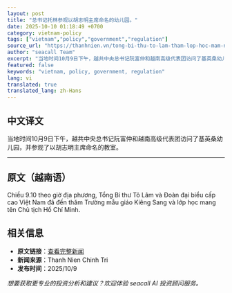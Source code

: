 ```yaml
---
layout: post
title: "总书记托林参观以胡志明主席命名的幼儿园。"
date: 2025-10-10 01:18:49 +0700
category: vietnam-policy
tags: ["vietnam","policy","government","regulation"]
source_url: "https://thanhnien.vn/tong-bi-thu-to-lam-tham-lop-hoc-mam-non-mang-ten-chu-tich-ho-chi-minh-185251009214205444.htm"
author: "seacall Team"
excerpt: "当地时间10月9日下午，越共中央总书记阮富仲和越南高级代表团访问了基英桑幼儿园，并参观了以胡志明主席命名的教室。..."
featured: false
keywords: "vietnam, policy, government, regulation"
lang: vi
translated: true
translated_lang: zh-Hans
---
```


## 中文译文

当地时间10月9日下午，越共中央总书记阮富仲和越南高级代表团访问了基英桑幼儿园，并参观了以胡志明主席命名的教室。

---

## 原文（越南语）

Chiều 9.10 theo giờ địa phương, Tổng B&iacute; thư T&ocirc; L&acirc;m v&agrave; Đo&agrave;n đại biểu cấp cao Việt Nam đ&atilde; đến thăm Trường mẫu gi&aacute;o Ki&ecirc;ng Sang v&agrave; lớp học mang t&ecirc;n Chủ tịch Hồ Ch&iacute; Minh.

## 相关信息

- **原文链接**：[查看完整新闻](https://thanhnien.vn/tong-bi-thu-to-lam-tham-lop-hoc-mam-non-mang-ten-chu-tich-ho-chi-minh-185251009214205444.htm)
- **新闻来源**：Thanh Nien Chinh Tri
- **发布时间**：2025/10/9

*想要获取更专业的投资分析和建议？欢迎体验 seacall AI 投资顾问服务。*